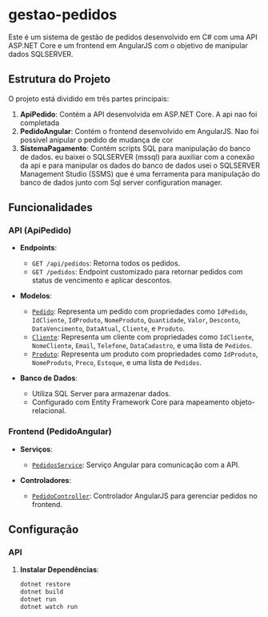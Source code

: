# gestao-pedidos
Este é um sistema de gestão de pedidos desenvolvido em C# com uma API ASP.NET Core e um frontend em AngularJS com o objetivo de manipular dados SQLSERVER.

## Estrutura do Projeto

O projeto está dividido em três partes principais:

1. **ApiPedido**: Contém a API desenvolvida em ASP.NET Core. A api nao foi completada
2. **PedidoAngular**: Contém o frontend desenvolvido em AngularJS. Nao foi possivel anipular o pedido de mudança de cor
3. **SistemaPagamento**: Contém scripts SQL para manipulação do banco de dados. eu baixei o SQLSERVER (mssql) para auxiliar com a conexão da api e para manipular os dados do banco de dados usei o SQLSERVER Management Studio (SSMS) que é uma ferramenta para manipulação do banco de dados junto com Sql server configuration manager.

## Funcionalidades

### API (ApiPedido)

- **Endpoints**:
  - `GET /api/pedidos`: Retorna todos os pedidos.
  - `GET /pedidos`: Endpoint customizado para retornar pedidos com status de vencimento e aplicar descontos.

- **Modelos**:
  - [`Pedido`](ApiPedido/Models/Pedido.cs): Representa um pedido com propriedades como `IdPedido`, `IdCliente`, `IdProduto`, `NomeProduto`, `Quantidade`, `Valor`, `Desconto`, `DataVencimento`, `DataAtual`, `Cliente`, e `Produto`.
  - [`Cliente`](ApiPedido/Models/Cliente.cs): Representa um cliente com propriedades como `IdCliente`, `NomeCliente`, `Email`, `Telefone`, `DataCadastro`, e uma lista de `Pedidos`.
  - [`Produto`](ApiPedido/Models/Produto.cs): Representa um produto com propriedades como `IdProduto`, `NomeProduto`, `Preco`, `Estoque`, e uma lista de `Pedidos`.

- **Banco de Dados**:
  - Utiliza SQL Server para armazenar dados.
  - Configurado com Entity Framework Core para mapeamento objeto-relacional.

### Frontend (PedidoAngular)

- **Serviços**:
  - [`PedidosService`](PedidoAngular/pedidos.service.ts): Serviço Angular para comunicação com a API.

- **Controladores**:
  - [`PedidoController`](PedidoAngular/app/controllers/PedidosController.js): Controlador AngularJS para gerenciar pedidos no frontend.

## Configuração

### API

1. **Instalar Dependências**:
   ```sh
   dotnet restore
   dotnet build
   dotnet run
   dotnet watch run